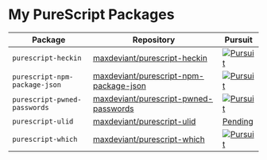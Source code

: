 # My PureScript Packages

| Package                       | Repository                                                                                          | Pursuit                                                                                                                                                      |
| ----------------------------- | --------------------------------------------------------------------------------------------------- | ------------------------------------------------------------------------------------------------------------------------------------------------------------ |
| `purescript-heckin`           | [maxdeviant/purescript-heckin](https://github.com/maxdeviant/purescript-heckin)                     | [![Pursuit](https://pursuit.purescript.org/packages/purescript-heckin/badge)](https://pursuit.purescript.org/packages/purescript-heckin)                     |
| `purescript-npm-package-json` | [maxdeviant/purescript-npm-package-json](https://github.com/maxdeviant/purescript-npm-package-json) | [![Pursuit](https://pursuit.purescript.org/packages/purescript-npm-package-json/badge)](https://pursuit.purescript.org/packages/purescript-npm-package-json) |
| `purescript-pwned-passwords`  | [maxdeviant/purescript-pwned-passwords](https://github.com/maxdeviant/purescript-pwned-passwords)   | [![Pursuit](https://pursuit.purescript.org/packages/purescript-pwned-passwords/badge)](https://pursuit.purescript.org/packages/purescript-pwned-passwords)   |
| `purescript-ulid`             | [maxdeviant/purescript-ulid](https://github.com/maxdeviant/purescript-ulid)                         | [Pending](https://github.com/purescript/registry/pull/101)                                                                                                   |
| `purescript-which`            | [maxdeviant/purescript-which](https://github.com/maxdeviant/purescript-which)                       | [![Pursuit](https://pursuit.purescript.org/packages/purescript-which/badge)](https://pursuit.purescript.org/packages/purescript-which)                       |
